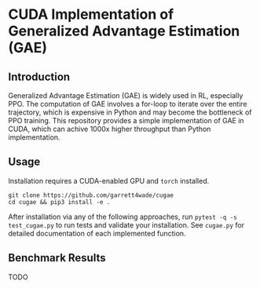 
# CUDA Implementation of Generalized Advantage Estimation (GAE)

## Introduction

Generalized Advantage Estimation (GAE) is widely used in RL, especially PPO.
The computation of GAE involves a for-loop to iterate over the entire trajectory, which is expensive in Python and may become the bottleneck of PPO training.
This repository provides a simple implementation of GAE in CUDA, which can achive 1000x higher throughput than Python implementation.

## Usage

Installation requires a CUDA-enabled GPU and `torch` installed.

```shell
git clone https://github.com/garrett4wade/cugae
cd cugae && pip3 install -e .
```

After installation via any of the following approaches, run
```pytest -q -s test_cugae.py```
to run tests and validate your installation.
See `cugae.py` for detailed documentation of each implemented function.

## Benchmark Results

TODO
